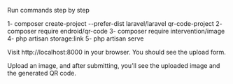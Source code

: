 Run commands  step by step

1-  composer create-project --prefer-dist laravel/laravel qr-code-project
2-  composer require endroid/qr-code
3-  composer require intervention/image
4-  php artisan storage:link
5-  php artisan serve

Visit http://localhost:8000 in your browser. You should see the upload form.

Upload an image, and after submitting, you’ll see the uploaded image and the generated QR code.


